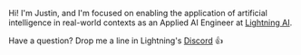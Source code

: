 Hi! I'm Justin, and I'm focused on enabling the application of artificial intelligence in real-world contexts as an Applied AI Engineer at [Lightning AI](https://github.com/Lightning-AI).

Have a question? Drop me a line in Lightning's [Discord](https://discord.gg/XncpTy7DSt) 👍
